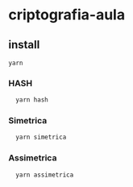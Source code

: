 # criptografia-aula

## install

```
yarn 
```

### HASH
```javascript
  yarn hash
```

### Simetrica
```javascript
  yarn simetrica
```

### Assimetrica
```javascript
  yarn assimetrica
```
